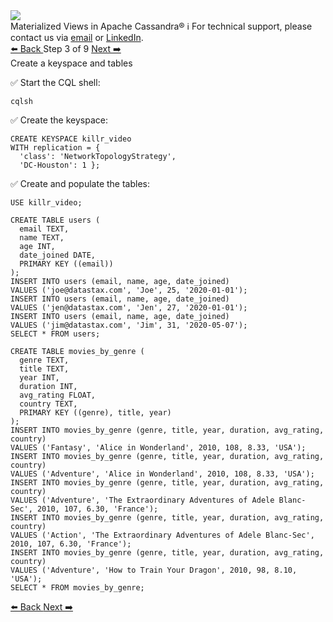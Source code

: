 <!-- TOP -->
<div class="top">
  <img src="https://datastax-academy.github.io/katapod-shared-assets/images/ds-academy-logo.svg" />
  <div class="scenario-title-section">
    <span class="scenario-title">Materialized Views in Apache Cassandra®</span>
    <span class="scenario-subtitle">ℹ️ For technical support, please contact us via <a href="mailto:aleksandr.volochnev@datastax.com">email</a> or <a href="https://dtsx.io/aleks">LinkedIn</a>.</span> 
  </div>
</div>

<!-- NAVIGATION -->
<div id="navigation-top" class="navigation-top">
 <a href='command:katapod.loadPage?[{"step":"step2"}]' 
   class="btn btn-dark navigation-top-left">⬅️ Back
 </a>
<span class="step-count"> Step 3 of 9</span>
 <a href='command:katapod.loadPage?[{"step":"step4"}]' 
    class="btn btn-dark navigation-top-right">Next ➡️
  </a>
</div>

<!-- CONTENT -->

<div class="step-title">Create a keyspace and tables</div>

✅ Start the CQL shell:
```
cqlsh
```

✅ Create the keyspace:
```
CREATE KEYSPACE killr_video
WITH replication = {
  'class': 'NetworkTopologyStrategy', 
  'DC-Houston': 1 };
```

✅ Create and populate the tables:
```
USE killr_video;

CREATE TABLE users (
  email TEXT,
  name TEXT,
  age INT,
  date_joined DATE,
  PRIMARY KEY ((email))
);
INSERT INTO users (email, name, age, date_joined) 
VALUES ('joe@datastax.com', 'Joe', 25, '2020-01-01');
INSERT INTO users (email, name, age, date_joined) 
VALUES ('jen@datastax.com', 'Jen', 27, '2020-01-01');
INSERT INTO users (email, name, age, date_joined) 
VALUES ('jim@datastax.com', 'Jim', 31, '2020-05-07');
SELECT * FROM users;

CREATE TABLE movies_by_genre (
  genre TEXT,
  title TEXT,
  year INT,
  duration INT,
  avg_rating FLOAT,
  country TEXT,
  PRIMARY KEY ((genre), title, year)
);
INSERT INTO movies_by_genre (genre, title, year, duration, avg_rating, country) 
VALUES ('Fantasy', 'Alice in Wonderland', 2010, 108, 8.33, 'USA');
INSERT INTO movies_by_genre (genre, title, year, duration, avg_rating, country) 
VALUES ('Adventure', 'Alice in Wonderland', 2010, 108, 8.33, 'USA');
INSERT INTO movies_by_genre (genre, title, year, duration, avg_rating, country) 
VALUES ('Adventure', 'The Extraordinary Adventures of Adele Blanc-Sec', 2010, 107, 6.30, 'France');
INSERT INTO movies_by_genre (genre, title, year, duration, avg_rating, country) 
VALUES ('Action', 'The Extraordinary Adventures of Adele Blanc-Sec', 2010, 107, 6.30, 'France');
INSERT INTO movies_by_genre (genre, title, year, duration, avg_rating, country) 
VALUES ('Adventure', 'How to Train Your Dragon', 2010, 98, 8.10, 'USA');
SELECT * FROM movies_by_genre;
```

<!-- NAVIGATION -->
<div id="navigation-bottom" class="navigation-bottom">
 <a href='command:katapod.loadPage?[{"step":"step2"}]'
   class="btn btn-dark navigation-bottom-left">⬅️ Back
 </a>
 <a href='command:katapod.loadPage?[{"step":"step4"}]'
    class="btn btn-dark navigation-bottom-right">Next ➡️
  </a>
</div>
